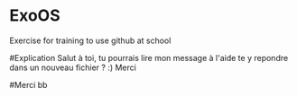 # ExoOS
Exercise for training to use github at school

#Explication
Salut à toi, tu pourrais lire mon message à l'aide te y repondre dans un nouveau fichier ? :) Merci

#Merci bb

